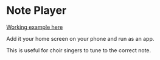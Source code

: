 # Note Player

[Working example here](http://keks.ee/note-player/)

Add it your home screen on your phone and run as an app.

This is useful for choir singers to tune to the correct note.
